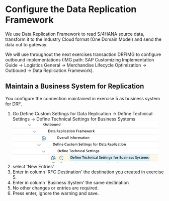 # Configure the Data Replication Framework
We use Data Replication Framework to read S/4HANA source data, transform it to the Industry Cloud format (One Domain Model) and send the data out to gateway.

We will use throughout the next exercises transaction DRFIMG to configure outbound implementations (IMG path: SAP Customizing Implementation Guide -> Logistics General -> Merchandise Lifecycle Optimization -> Outbound -> Data Replication Framework).

## Maintain a Business System for Replication
You configure the connection maintained in exercise 5 as business system for DRF.
1. Go Define Custom Settings for Data Replication -> Define Technical Settings -> Define Technical Settings for Business Systems <br>![](/exercises/ex6/images/EX6_1.jpg)
2. select 'New Entries'
3. Enter in column 'RFC Destination' the destination you created in exercise 5.
4. Enter in column 'Business System' the same destination
5. No other changes or entries are required.
6. Press enter, ignore the warning and save.

